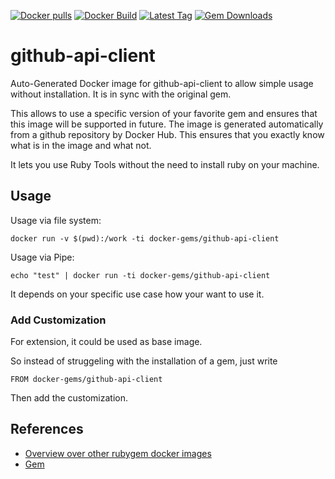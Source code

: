 [![Docker pulls](https://img.shields.io/docker/pulls/rubygem/github-api-client.svg)](https://hub.docker.com/r/rubygem/github-api-client/)
[![Docker Build](https://img.shields.io/docker/automated/rubygem/github-api-client.svg)](https://hub.docker.com/r/rubygem/github-api-client/)
[![Latest Tag](https://img.shields.io/github/tag/docker-rubygem/github-api-client.svg)](https://hub.docker.com/r/rubygem/github-api-client/)
[![Gem Downloads](https://img.shields.io/gem/dt/github-api-client.svg)](https://rubygems.org/gems/github-api-client/)
# github-api-client

Auto-Generated Docker image for github-api-client to allow simple usage without installation.
It is in sync with the original gem.

This allows to use a specific version of your favorite gem and ensures that this image will be supported in future.
The image is generated automatically from a github repository by Docker Hub.
This ensures that you exactly know what is in the image and what not.

It lets you use Ruby Tools without the need to install ruby on your machine.

## Usage

Usage via file system:

`docker run -v $(pwd):/work -ti docker-gems/github-api-client`

Usage via Pipe:

`echo "test" | docker run -ti docker-gems/github-api-client`

It depends on your specific use case how your want to use it.

### Add Customization

For extension, it could be used as base image.

So instead of struggeling with the installation of a gem, just write

`FROM docker-gems/github-api-client`

Then add the customization.

## References

 - [Overview over other rubygem docker images](https://github.com/thinkbot/docker-rubygem)
 - [Gem](https://rubygems.org/gems/github-api-client/)

